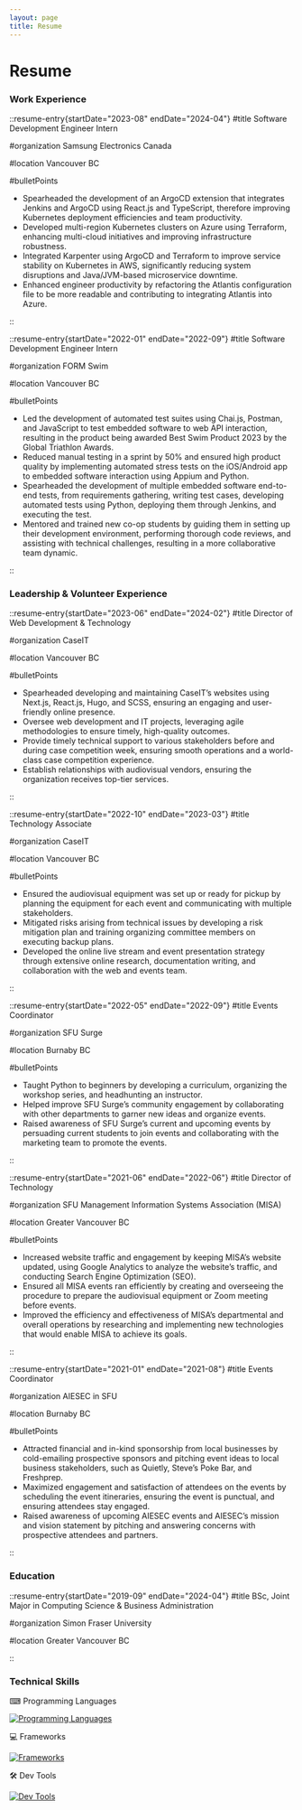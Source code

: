 ```yaml
---
layout: page
title: Resume
---
```


# Resume

### Work Experience

::resume-entry{startDate="2023-08" endDate="2024-04"}
#title
Software Development Engineer Intern

#organization
Samsung Electronics Canada

#location
Vancouver BC

#bulletPoints

- Spearheaded the development of an ArgoCD extension that integrates Jenkins and ArgoCD using React.js and TypeScript, therefore improving Kubernetes deployment efficiencies and team productivity.
- Developed multi-region Kubernetes clusters on Azure using Terraform, enhancing multi-cloud initiatives and improving infrastructure robustness.
- Integrated Karpenter using ArgoCD and Terraform to improve service stability on Kubernetes in AWS, significantly reducing system disruptions and Java/JVM-based microservice downtime.
- Enhanced engineer productivity by refactoring the Atlantis configuration file to be more readable and contributing to integrating Atlantis into Azure.

::

::resume-entry{startDate="2022-01" endDate="2022-09"}
#title
Software Development Engineer Intern

#organization
FORM Swim

#location
Vancouver BC

#bulletPoints

- Led the development of automated test suites using Chai.js, Postman, and JavaScript to test embedded software to web API interaction, resulting in the product being awarded Best Swim Product 2023 by the Global Triathlon Awards.
- Reduced manual testing in a sprint by 50% and ensured high product quality by implementing automated stress tests on the iOS/Android app to embedded software interaction using Appium and Python.
- Spearheaded the development of multiple embedded software end-to-end tests, from requirements gathering, writing test cases, developing automated tests using Python, deploying them through Jenkins, and executing the test.
- Mentored and trained new co-op students by guiding them in setting up their development environment, performing thorough code reviews, and assisting with technical challenges, resulting in a more collaborative team dynamic.

::

### Leadership & Volunteer Experience

::resume-entry{startDate="2023-06" endDate="2024-02"}
#title
Director of Web Development & Technology

#organization
CaseIT

#location
Vancouver BC

#bulletPoints

- Spearheaded developing and maintaining CaseIT’s websites using Next.js, React.js, Hugo, and SCSS, ensuring an engaging and user-friendly online presence.
- Oversee web development and IT projects, leveraging agile methodologies to ensure timely, high-quality outcomes.
- Provide timely technical support to various stakeholders before and during case competition week, ensuring smooth operations and a world-class case competition experience.
- Establish relationships with audiovisual vendors, ensuring the organization receives top-tier services.

::

::resume-entry{startDate="2022-10" endDate="2023-03"}
#title
Technology Associate

#organization
CaseIT

#location
Vancouver BC

#bulletPoints

- Ensured the audiovisual equipment was set up or ready for pickup by planning the equipment for each event and communicating with multiple stakeholders.
- Mitigated risks arising from technical issues by developing a risk mitigation plan and training organizing committee members on executing backup plans.
- Developed the online live stream and event presentation strategy through extensive online research, documentation writing, and collaboration with the web and events team.

::

::resume-entry{startDate="2022-05" endDate="2022-09"}
#title
Events Coordinator

#organization
SFU Surge

#location
Burnaby BC

#bulletPoints

- Taught Python to beginners by developing a curriculum, organizing the workshop series, and headhunting an instructor.
- Helped improve SFU Surge’s community engagement by collaborating with other departments to garner new ideas and organize events.
- Raised awareness of SFU Surge’s current and upcoming events by persuading current students to join events and collaborating with the marketing team to promote the events.

::

::resume-entry{startDate="2021-06" endDate="2022-06"}
#title
Director of Technology

#organization
SFU Management Information Systems Association (MISA)

#location
Greater Vancouver BC

#bulletPoints

- Increased website traffic and engagement by keeping MISA’s website updated, using Google Analytics to analyze the website’s traffic, and conducting Search Engine Optimization (SEO).
- Ensured all MISA events ran efficiently by creating and overseeing the procedure to prepare the audiovisual equipment or Zoom meeting before events.
- Improved the efficiency and effectiveness of MISA’s departmental and overall operations by researching and implementing new technologies that would enable MISA to achieve its goals.

::

::resume-entry{startDate="2021-01" endDate="2021-08"}
#title
Events Coordinator

#organization
AIESEC in SFU

#location
Burnaby BC

#bulletPoints

- Attracted financial and in-kind sponsorship from local businesses by cold-emailing prospective sponsors and pitching event ideas to local business stakeholders, such as Quietly, Steve’s Poke Bar, and Freshprep.
- Maximized engagement and satisfaction of attendees on the events by scheduling the event itineraries, ensuring the event is punctual, and ensuring attendees stay engaged.
- Raised awareness of upcoming AIESEC events and AIESEC’s mission and vision statement by pitching and answering concerns with prospective attendees and partners.

::

### Education

::resume-entry{startDate="2019-09" endDate="2024-04"}
#title
BSc, Joint Major in Computing Science & Business Administration

#organization
Simon Fraser University

#location
Greater Vancouver BC

::

### Technical Skills

⌨ Programming Languages

[![Programming Languages](https://skillicons.dev/icons?i=python,ts,js,java,c,golang,terraform)](https://skillicons.dev)

💻 Frameworks

[![Frameworks](https://skillicons.dev/icons?i=vue,react,nodejs,express,next,nuxt,tailwind,prisma,spring)](https://skillicons.dev)

🛠 Dev Tools

[![Dev Tools](https://skillicons.dev/icons?i=bash,postman,github,git,jenkins,grafana,aws,gcp,azure,kubernetes,docker)](https://skillicons.dev)
